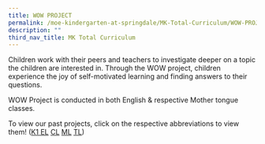 ```yaml
---
title: WOW PROJECT
permalink: /moe-kindergarten-at-springdale/MK-Total-Curriculum/WOW-PROJECT/
description: ""
third_nav_title: MK Total Curriculum
---
```

Children work with their peers and teachers to investigate deeper on a topic the children are interested in. Through the WOW project, children experience the joy of self-motivated learning and finding answers to their questions.  
  
WOW Project is conducted in both English & respective Mother tongue classes.

To view our past projects, click on the respective abbreviations to view them! ([K1 EL](/files/K1%20EL%20WOW%20Proj.pdf) [CL](/files/CL%20WOW%20Proj.pdf) [ML](/files/ML%20WOW%20Proj.pdf) [TL](/files/TL%20WOW%20Proj.pdf))